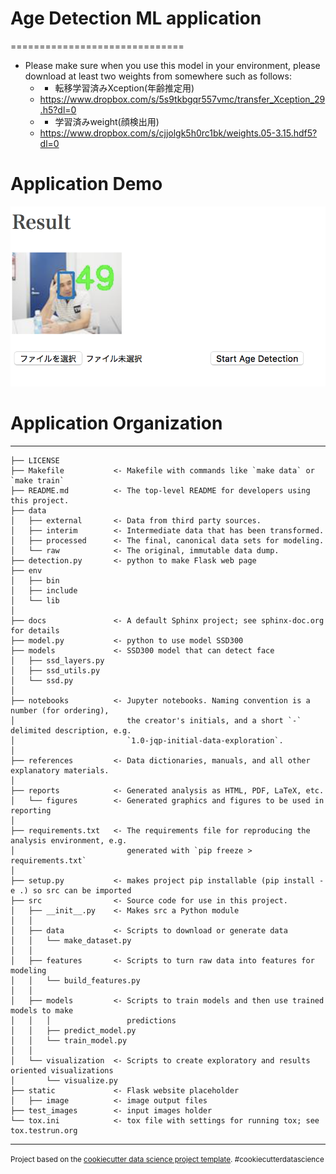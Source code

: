 # Age Detection ML application
==============================

- Please make sure when you use this model in your environment, please download at least two weights from somewhere such as follows:
  - - 転移学習済みXception(年齢推定用)
  - https://www.dropbox.com/s/5s9tkbgqr557vmc/transfer_Xception_29.h5?dl=0
  - - 学習済みweight(顔検出用)
  - https://www.dropbox.com/s/cjjolgk5h0rc1bk/weights.05-3.15.hdf5?dl=0

# Application Demo
![image](./okunaga.png)

# Application Organization
------------

    ├── LICENSE
    ├── Makefile           <- Makefile with commands like `make data` or `make train`
    ├── README.md          <- The top-level README for developers using this project.
    ├── data
    │   ├── external       <- Data from third party sources.
    │   ├── interim        <- Intermediate data that has been transformed.
    │   ├── processed      <- The final, canonical data sets for modeling.
    │   └── raw            <- The original, immutable data dump.
    ├── detection.py       <- python to make Flask web page
    ├── env
    │   ├── bin
    │   ├── include       
    │   └── lib
    │
    ├── docs               <- A default Sphinx project; see sphinx-doc.org for details
    ├── model.py           <- python to use model SSD300
    ├── models             <- SSD300 model that can detect face
    │   ├── ssd_layers.py
    │   ├── ssd_utils.py       
    │   └── ssd.py
    │
    ├── notebooks          <- Jupyter notebooks. Naming convention is a number (for ordering),
    │                         the creator's initials, and a short `-` delimited description, e.g.
    │                         `1.0-jqp-initial-data-exploration`.
    │
    ├── references         <- Data dictionaries, manuals, and all other explanatory materials.
    │
    ├── reports            <- Generated analysis as HTML, PDF, LaTeX, etc.
    │   └── figures        <- Generated graphics and figures to be used in reporting
    │
    ├── requirements.txt   <- The requirements file for reproducing the analysis environment, e.g.
    │                         generated with `pip freeze > requirements.txt`
    │
    ├── setup.py           <- makes project pip installable (pip install -e .) so src can be imported
    ├── src                <- Source code for use in this project.
    │   ├── __init__.py    <- Makes src a Python module
    │   │
    │   ├── data           <- Scripts to download or generate data
    │   │   └── make_dataset.py
    │   │
    │   ├── features       <- Scripts to turn raw data into features for modeling
    │   │   └── build_features.py
    │   │
    │   ├── models         <- Scripts to train models and then use trained models to make
    │   │   │                 predictions
    │   │   ├── predict_model.py
    │   │   └── train_model.py
    │   │
    │   └── visualization  <- Scripts to create exploratory and results oriented visualizations
    │       └── visualize.py
    ├── static             <- Flask website placeholder
    │   ├── image          <- image output files
    ├── test_images        <- input images holder
    └── tox.ini            <- tox file with settings for running tox; see tox.testrun.org


--------

<p><small>Project based on the <a target="_blank" href="https://drivendata.github.io/cookiecutter-data-science/">cookiecutter data science project template</a>. #cookiecutterdatascience</small></p>
